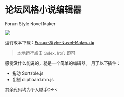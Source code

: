 论坛风格小说编辑器
=========================
Forum Style Novel Maker

[![](https://img.shields.io/badge/website-kumame.github.io/Tools/fsnm-yellow.svg?style=for-the-badge&logo=appveyor)](https://kumame.github.io/Tools/fsnm)

运行版本下载：[Forum-Style-Novel-Maker.zip](https://github.com/kumame/Tools/archive/refs/heads/Forum-Style-Novel-Maker.zip)
> 本地运行点击 `index.html` 即可

感觉没什么能说的，就是一个简单的编辑器。
用了以下插件：
- 拖动 Sortable.js
- 复制 clipboard.min.js

其余代码均为个人糙手O<-<
